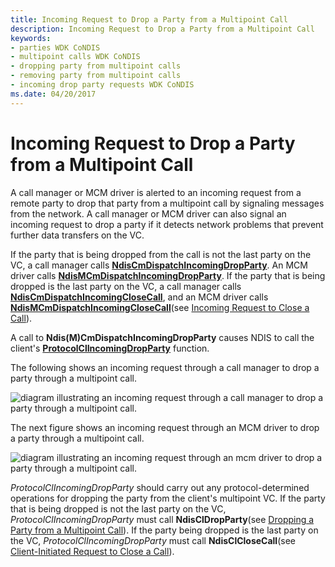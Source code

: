 ```yaml
---
title: Incoming Request to Drop a Party from a Multipoint Call
description: Incoming Request to Drop a Party from a Multipoint Call
keywords:
- parties WDK CoNDIS
- multipoint calls WDK CoNDIS
- dropping party from multipoint calls
- removing party from multipoint calls
- incoming drop party requests WDK CoNDIS
ms.date: 04/20/2017
---
```


# Incoming Request to Drop a Party from a Multipoint Call





A call manager or MCM driver is alerted to an incoming request from a remote party to drop that party from a multipoint call by signaling messages from the network. A call manager or MCM driver can also signal an incoming request to drop a party if it detects network problems that prevent further data transfers on the VC.

If the party that is being dropped from the call is not the last party on the VC, a call manager calls [**NdisCmDispatchIncomingDropParty**](/windows-hardware/drivers/ddi/ndis/nf-ndis-ndiscmdispatchincomingdropparty). An MCM driver calls [**NdisMCmDispatchIncomingDropParty**](/windows-hardware/drivers/ddi/ndis/nf-ndis-ndismcmdispatchincomingdropparty). If the party that is being dropped is the last party on the VC, a call manager calls [**NdisCmDispatchIncomingCloseCall**](/windows-hardware/drivers/ddi/ndis/nf-ndis-ndiscmdispatchincomingclosecall), and an MCM driver calls [**NdisMCmDispatchIncomingCloseCall**](/windows-hardware/drivers/ddi/ndis/nf-ndis-ndismcmdispatchincomingclosecall)(see [Incoming Request to Close a Call](incoming-request-to-close-a-call.md)).

A call to **Ndis(M)CmDispatchIncomingDropParty** causes NDIS to call the client's [**ProtocolClIncomingDropParty**](/windows-hardware/drivers/ddi/ndis/nc-ndis-protocol_cl_incoming_drop_party) function.

The following shows an incoming request through a call manager to drop a party through a multipoint call.

![diagram illustrating an incoming request through a call manager to drop a party through a multipoint call.](images/cm-19.png)

The next figure shows an incoming request through an MCM driver to drop a party through a multipoint call.

![diagram illustrating an incoming request through an mcm driver to drop a party through a multipoint call.](images/fig1-19.png)

*ProtocolClIncomingDropParty* should carry out any protocol-determined operations for dropping the party from the client's multipoint VC. If the party that is being dropped is not the last party on the VC, *ProtocolClIncomingDropParty* must call **NdisClDropParty**(see [Dropping a Party from a Multipoint Call](dropping-a-party-from-a-multipoint-call.md)). If the party being dropped is the last party on the VC, *ProtocolClIncomingDropParty* must call **NdisClCloseCall**(see [Client-Initiated Request to Close a Call](client-initiated-request-to-close-a-call.md)).

 

